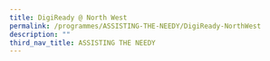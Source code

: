 ```yaml
---
title: DigiReady @ North West
permalink: /programmes/ASSISTING-THE-NEEDY/DigiReady-NorthWest
description: ""
third_nav_title: ASSISTING THE NEEDY
---
```


